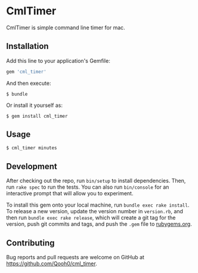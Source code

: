 # CmlTimer

CmlTimer is simple command line timer for mac.

## Installation

Add this line to your application's Gemfile:

```ruby
gem 'cml_timer'
```

And then execute:

    $ bundle

Or install it yourself as:

    $ gem install cml_timer

## Usage

    $ cml_timer minutes

## Development

After checking out the repo, run `bin/setup` to install dependencies. Then, run `rake spec` to run the tests. You can also run `bin/console` for an interactive prompt that will allow you to experiment.

To install this gem onto your local machine, run `bundle exec rake install`. To release a new version, update the version number in `version.rb`, and then run `bundle exec rake release`, which will create a git tag for the version, push git commits and tags, and push the `.gem` file to [rubygems.org](https://rubygems.org).

## Contributing

Bug reports and pull requests are welcome on GitHub at https://github.com/Qooh0/cml_timer.
